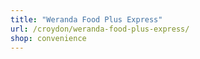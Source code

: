 ```yaml
---
title: "Weranda Food Plus Express"
url: /croydon/weranda-food-plus-express/
shop: convenience
---
```

